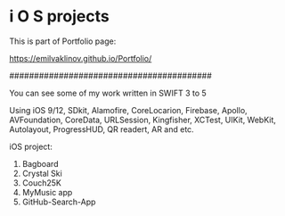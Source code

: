 # i O S  projects


This is part of Portfolio page:

https://emilvaklinov.github.io/Portfolio/

#########################################

You can see some of my work written in SWIFT 3 to 5

Using iOS 9/12, SDkit, Alamofire, CoreLocarion, Firebase, Apollo, AVFoundation, CoreData, URLSession, Kingfisher, XCTest, UIKit, WebKit, Autolayout, ProgressHUD, QR readert, AR and etc.

iOS project:

1. Bagboard
2. Crystal Ski
3. Couch25K
4. MyMusic app
5. GitHub-Search-App
